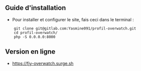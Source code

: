 ## Guide d'installation
* Pour installer et configurer le site, fais ceci dans le terminal :
```
    git clone git@gitlab.com:Yasmine091/profil-overwatch.git
    cd profil-overwatch/
    php -S 0.0.0.0:8000
```

## Version en ligne
* https://fjy-overwatch.surge.sh